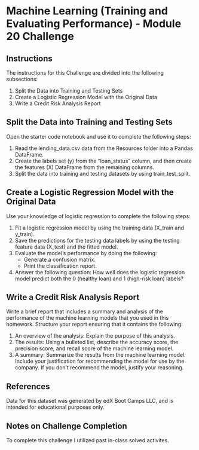 # Machine Learning (Training and Evaluating Performance) - Module 20 Challenge

## Instructions
The instructions for this Challenge are divided into the following subsections:
1. Split the Data into Training and Testing Sets
2. Create a Logistic Regression Model with the Original Data
3. Write a Credit Risk Analysis Report

## Split the Data into Training and Testing Sets
Open the starter code notebook and use it to complete the following steps:
1. Read the lending_data.csv data from the Resources folder into a Pandas DataFrame.
2. Create the labels set (y) from the “loan_status” column, and then create the features (X) DataFrame from the remaining columns.
3. Split the data into training and testing datasets by using train_test_split.

## Create a Logistic Regression Model with the Original Data
Use your knowledge of logistic regression to complete the following steps:
1. Fit a logistic regression model by using the training data (X_train and y_train).
2. Save the predictions for the testing data labels by using the testing feature data (X_test) and the fitted model.
3. Evaluate the model’s performance by doing the following:
    - Generate a confusion matrix.
    - Print the classification report.
4. Answer the following question: How well does the logistic regression model predict both the 0 (healthy loan) and 1 (high-risk loan) labels?

## Write a Credit Risk Analysis Report
Write a brief report that includes a summary and analysis of the performance of the machine learning models that you used in this homework. Structure your report ensuring that it contains the following:
1. An overview of the analysis: Explain the purpose of this analysis.
2. The results: Using a bulleted list, describe the accuracy score, the precision score, and recall score of the machine learning model.
3. A summary: Summarize the results from the machine learning model. Include your justification for recommending the model for use by the company. If you don’t recommend the model, justify your reasoning.

## References
Data for this dataset was generated by edX Boot Camps LLC, and is intended for educational purposes only.

## Notes on Challenge Completion
To complete this challenge I utilized past in-class solved activites.